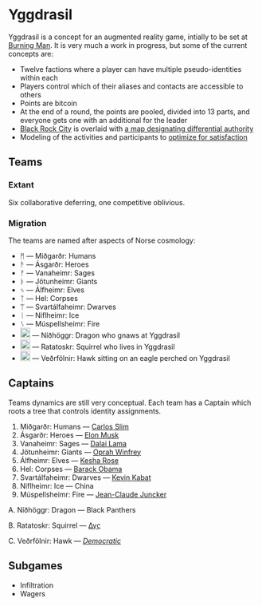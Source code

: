Yggdrasil
=========

Yggdrasil is a concept for an augmented reality game, intially to be set at [Burning Man](http://burningman.com). It is very much a work in progress, but some of the current concepts are:

* Twelve factions where a player can have multiple pseudo-identities within each
* Players control which of their aliases and contacts are accessible to others
* Points are bitcoin
* At the end of a round, the points are pooled, divided into 13 parts, and everyone gets one with an additional for the leader
* [Black Rock City](http://alexlod.com/wp-content/uploads/2011/09/brc.jpeg) is overlaid with [a map designating differential authority](http://dhappy.github.io/yggdrasil/)
* Modeling of the activities and participants to [optimize for satisfaction](http://hoenir.himinbi.org/2014/04/rationale-for-the-department-of-happiness/)

## Teams

### Extant

Six collaborative deferring, one competitive oblivious.

### Migration

The teams are named after aspects of Norse cosmology:

* ᛗ ― Miðgarðr: Humans
* ᚫ ― Ásgarðr: Heroes
* ᚡ ― Vanaheimr: Sages
* ᚦ ― Jötunheimr: Giants
* ᛃ ― Álfheimr: Elves
* ᛏ ― Hel: Corpses
* ᛠ ― Svartálfaheimr: Dwarves
* ᛁ ― Niflheimr: Ice
* ᛊ ― Múspellsheimr: Fire
* <img src='http://dhappy.org/.../image/animal/dragon/pair/svg' style='width:20px;height:20px'/> ― Níðhöggr: Dragon who gnaws at Yggdrasil
* <img src='http://dhappy.org/.../image/animal/squirrel/svg' style='height:20px'/> ― Ratatoskr: Squirrel who lives in Yggdrasil
* <img src='http://dhappy.org/.../image/animal/phoenix/svg' style='height:20px'/> ― Veðrfölnir: Hawk sitting on an eagle perched on Yggdrasil

## Captains

Teams dynamics are still very conceptual. Each team has a Captain which roots a tree that controls identity assignments.

1. Miðgarðr: Humans ― [Carlos Slim](http://en.wikipedia.org/wiki/Carlos_Slim)
2. Ásgarðr: Heroes ― [Elon Musk](http://www.teslamotors.com)
3. Vanaheimr: Sages ― [Dalai Lama](http://dalailama.com)
4. Jötunheimr: Giants ― [Oprah Winfrey](http://oprah.com)
5. Álfheimr: Elves ― [Kesha Rose](http://keshasparty.com)
6. Hel: Corpses ― [Barack Obama](http://barackobama.com)
7. Svartálfaheimr: Dwarves ― [Kevin Kabat](https://www.53.com/about/in-the-news/executive-bios.html)
8. Niflheimr: Ice ― China
9. Múspellsheimr: Fire ― [Jean-Claude Juncker](http://en.wikipedia.org/wiki/President_of_the_European_Commission)

A. Níðhöggr: Dragon ― Black Panthers

B. Ratatoskr: Squirrel ― [Δγς](http://dhappy.org)

C. Veðrfölnir: Hawk ― [*Democratic*](https://github.com/TheFuturistParty/vote)

## Subgames

* Infiltration
* Wagers
